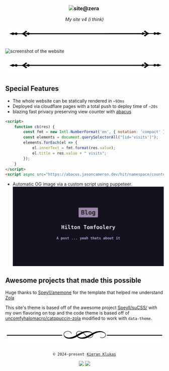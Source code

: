 <h3 align="center">
    <img src="https://cloud-4mfbnf9u2-hack-club-bot.vercel.app/0img_3132.png" width="350" alt="site@zera"/>
    <img src="https://raw.githubusercontent.com/taciturnaxolotl/carriage/main/.github/images/transparent.png" height="30" width="0px"/>
</h3>

<p align="center">
    <i>My site v4 (i think)</i>
</p>

<p align="center">
	<img src="https://raw.githubusercontent.com/taciturnaxolotl/carriage/main/.github/images/line-break-thin.svg" />
</p>

![screenshot of the website](https://raw.githubusercontent.com/taciturnaxolotl/zera/refs/heads/main/.github/images/preview.webp)


<p align="center">
	<img src="https://raw.githubusercontent.com/taciturnaxolotl/carriage/main/.github/images/line-break-thin.svg" />
</p>

## Special Features

- The whole website can be statically rendered in `~93ms`
- Deployed via cloudflare pages with a total push to deploy time of `~20s`
- blazing fast privacy preserving view counter with [abacus](https://jasoncameron.dev/abacus/)
```html
<script>
    function cb(res) {
        const fmt = new Intl.NumberFormat('en', { notation: 'compact' });
        const elements = document.querySelectorAll("[id='visits']");
        elements.forEach(el => {
            el.innerText = fmt.format(res.value);
            el.title = res.value + " visits";
        });
    }
</script>
<script async src="https://abacus.jasoncameron.dev/hit/namespace/counter?callback=cb"></script>
```
- Automatic OG image via a custom script using puppeteer.  
![og image example](https://raw.githubusercontent.com/taciturnaxolotl/zera/refs/heads/main/static/blog/hilton-tomfoolery/og.png)

## Awesome projects that made this possible

Huge thanks to [Speyll/anemone](https://github.com/Speyll/anemone) for the template that helped me understand [Zola](https://www.getzola.org/)

This site's theme is based off of the awesome project [Speyll/suCSS/](https://github.com/) with my own flavoring on top and the code theme is based off of [uncomfyhalomacro/catppuccin-zola](https://github.com/uncomfyhalomacro/catppuccin-zola) modified to work with `data-theme`.

<p align="center">
	<img src="https://raw.githubusercontent.com/taciturnaxolotl/carriage/main/.github/images/line-break.svg" />
</p>

<p align="center">
	<code>&copy 2024-present <a href="https://github.com/taciturnaxolotl">Kieran Klukas</a></code>
</p>

<p align="center">
	<a href="https://github.com/taciturnaxolotl/zera/blob/main/LICENSE.md"><img src="https://img.shields.io/static/v1.svg?style=for-the-badge&label=Code License&message=AGPL 3.0&logoColor=d9e0ee&colorA=363a4f&colorB=b7bdf8"/></a>
  <a href="https://creativecommons.org/licenses/by-nc-sa/4.0/"><img src="https://img.shields.io/static/v1.svg?style=for-the-badge&label=Content License&message=CC BY-NC-SA 4.0&logoColor=d9e0ee&colorA=363a4f&colorB=b7bdf8"/></a>
</p>
